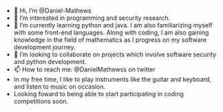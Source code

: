 - 👋 Hi, I’m @Daniel-Mathews
- 👀 I’m interested in programming and security research.
- 🌱 I’m currently learning python and java. I am also familiarizing myself with some front-end languages. Along with coding, I am also gaining knowledge in the field of mathematics as I progress on my software development journey.
- 💞️ I’m looking to collaborate on projects which involve software security and python development.
- 📫 How to reach me: @DanielMathewss on twitter
- In my free time, I like to play instruments like the guitar and keyboard, and listen to music on occasion.
- Looking foward to being able to start participating in coding competitions soon.


